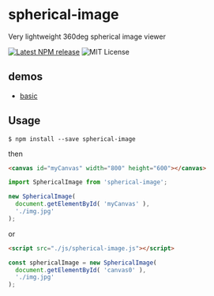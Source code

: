 # spherical-image

Very lightweight 360deg spherical image viewer

[![Latest NPM release](https://img.shields.io/npm/v/spherical-image.svg)](https://www.npmjs.com/package/spherical-image)
![MIT License](https://img.shields.io/npm/l/spherical-image.svg)

## demos

- [basic](https://yomotsu.github.io/spherical-image/examples/index.html)

## Usage

```shell
$ npm install --save spherical-image
```

then
```html
<canvas id="myCanvas" width="800" height="600"></canvas>
```

```javascript
import SphericalImage from 'spherical-image';

new SphericalImage(
  document.getElementById( 'myCanvas' ),
  './img.jpg'
);
```

or

```html
<script src="./js/spherical-image.js"></script>
```

```javascript
const sphericalImage = new SphericalImage(
  document.getElementById( 'canvas0' ),
  './img.jpg'
);
```
